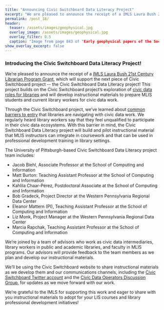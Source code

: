 ```yaml
---
title: "Announcing Civic Switchboard Data Literacy Project"
excerpt: "We are pleased to announce the receipt of a IMLS Laura Bush 21st Century Librarian Program Grant"
permalink: /post_18/
header:
  teaser: /assets/images/geophysical.jpg
  overlay_image: /assets/images/geophysical.jpg
  overlay_filter: 0.5
  caption: "Image from page 843 of "Early geophysical papers of the Society of Exploration Geophysicists" (1947). Courtesy of Internet Archive Book Images"
show_overlay_excerpt: false
---
```


### Introducing the Civic Switchboard Data Literacy Project!

We’re pleased to announce the receipt of a [IMLS Laura Bush 21st Century Librarian Program Grant](https://www.imls.gov/grants/awarded/re-246295-ols-20), which will support the next piece of Civic Switchboard project -- the Civic Switchboard Data Literacy project! This project builds on the Civic Switchboard project’s exploration of [civic data roles for libraries](https://civic-switchboard.gitbook.io/guide/library-roles) and will develop instructional materials to prepare MLIS students and current library workers for civic data work. 

Through the Civic Switchboard project, we’ve learned about [common barriers to entry](https://civic-switchboard.gitbook.io/guide/engaging-partners/common-barriers) that libraries are navigating with civic data work. We regularly heard library workers say that they feel unqualified to participate in their civic data ecosystems. With this barrier in mind, the Civic Switchboard Data Literacy project will build and pilot instructional material that MLIS instructors can integrate in coursework and that can be used in professional development training in library settings.

The University of Pittsburgh-based Civic Switchboard Data Literacy project team includes: 

* Jacob Biehl, Associate Professor at the School of Computing and Information 
* Matt Burton: Teaching Assistant Professor at the School of Computing and Information
* Kahlila Chaar-Pérez, Postdoctoral Associate at the School of Computing and Information 
* Bob Gradeck, Project Director at the Western Pennsylvania Regional Data Center
* Eleanor Mattern (PI), Teaching Assistant Professor at the School of Computing and Information
* Liz Monk, Project Manager at the Western Pennsylvania Regional Data Center
* Marcia Rapchak, Teaching Assistant Professor at the School of Computing and Information

We’re joined by a team of advisors who work as civic data intermediaries, library workers in public and academic libraries, and faculty in MLIS programs. Our advisors will provide feedback to the team members as we plan and develop our instructional materials.

We’ll be using the Civic Switchboard website to share instructional materials as we develop them and our communications channels, including the [Civic Switchboard Twitter account](https://twitter.com/civicswitch) and the [Civic Data Operators Discussion Group](https://civic-switchboard.github.io/group/), for updates as we move forward with our work.

We’re grateful to the IMLS for supporting this work and eager to share with you instructional materials to adopt for your LIS courses and library professional development initiatives!

